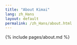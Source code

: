 ```yaml
---
title: "About Kimai"
lang: zh_Hans
layout: default
permalink: /zh_Hans/about.html
---
```


{% include pages/about.md %}
